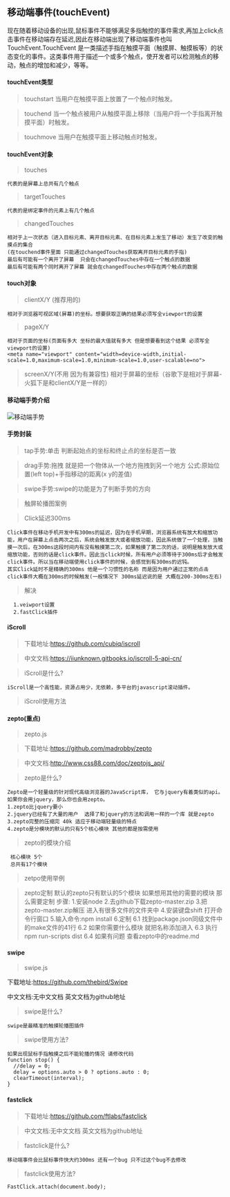## 移动端事件(touchEvent)

  现在随着移动设备的出现,鼠标事件不能够满足多指触控的事件需求,再加上click点击事件在移动端存在延迟,因此在移动端出现了移动端事件也叫TouchEvent.TouchEvent 是一类描述手指在触摸平面（触摸屏、触摸板等）的状态变化的事件。这类事件用于描述一个或多个触点，使开发者可以检测触点的移动，触点的增加和减少，等等。

#### touchEvent类型

  >  touchstart 当用户在触摸平面上放置了一个触点时触发。

  >  touchend 当一个触点被用户从触摸平面上移除（当用户将一个手指离开触摸平面）时触发。

  >  touchmove 当用户在触摸平面上移动触点时触发。

#### touchEvent对象

  >  touches  

    代表的是屏幕上总共有几个触点

  >  targetTouches 

    代表的是绑定事件的元素上有几个触点

  >  changedTouches 
                    
    相对于上一次状态（进入目标元素、离开目标元素、在目标元素上发生了移动）发生了改变的触摸点的集合
    (在touchend事件里面 只能通过changedTouches获取离开目标元素的手指)
    最后有可能有一个离开了屏幕  只会在changedTouches中存在一个触点的数据
    最后有可能有两个同时离开了屏幕 就会在changedTouches中存在两个触点的数据

#### touch对象

  >  clientX/Y (推荐用的)
      
    相对于浏览器可视区域(屏幕)的坐标。想要获取正确的结果必须写全viewport的设置

  >  pageX/Y 
  
    相对于页面的坐标(页面有多大 坐标的最大值就有多大 但是想要看到这个结果 必须写全viewport的设置)
    <meta name="viewport" content="width=device-width,initial-scale=1.0,maximum-scale=1.0,minimum-scale=1.0,user-scalable=no">

  >  screenX/Y(不用 因为有兼容性) 
    相对于屏幕的坐标（谷歌下是相对于屏幕-火狐下是和clientX/Y是一样的）

    
  
#### 移动端手势介绍
  ![移动端手势](./images/mobileGesture.jpg)
#### 手势封装

  >  tap手势:单击  判断起始点的坐标和终止点的坐标是否一致

  >  drag手势:拖拽  就是把一个物体从一个地方拖拽到另一个地方  公式:原始位置(left top)+手指移动的距离(x y的差值)

  >  swipe手势:swipe的功能是为了判断手势的方向

  >  触屏轮播图案例

  > Click延迟300ms

    Click事件在移动手机开发中有300ms的延迟，因为在手机早期，浏览器系统有放大和缩放功能，用户在屏幕上点击两次之后，系统会触发放大或者缩放功能，因此系统做了一个处理，当触摸一次后，在300ms这段时间内有没有触摸第二次，如果触摸了第二次的话，说明是触发放大或缩放功能，否则的话是click事件。因此当click时候，所有用户必须等待于300ms后才会触发click事件。所以当在移动端使用click事件的时候，会感觉到有300ms的迟钝。
    其实Click延时不是精确的300ms 他是一个习惯性的名称 而是因为用户通过正常的点击 click事件大概在300ms的时候触发(一般情况下 300ms延迟说的是 大概在200-300ms左右)

  > 解决

      1.veiwport设置
      2.fastClick插件
#### iScroll

  > 下载地址:https://github.com/cubiq/iscroll

  > 中文文档:https://iiunknown.gitbooks.io/iscroll-5-api-cn/

  > iScroll是什么?

    iScroll是一个高性能，资源占用少，无依赖，多平台的javascript滚动插件。

  > iScroll使用方法
#### zepto(重点)
  > zepto.js

  > 下载地址:https://github.com/madrobby/zepto

  > 中文文档:http://www.css88.com/doc/zeptojs_api/
  
  > zepto是什么?
    
    Zepto是一个轻量级的针对现代高级浏览器的JavaScript库， 它与jquery有着类似的api。 如果你会用jquery，那么你也会用zepto。
    1.zepto比jquery要小
    2.jquery已经有了大量的用户  选择了和jquery的方法和调用一样的一个库 就是zepto
    3.zepto完整的压缩完 40k 适应于移动端轻量级的特点
    4.zepto是分模块的默认的只有5个核心模块 其他的都是按需使用

  > zepto的模块介绍 

     核心模块 5个 
     总共有17个模块

  > zetpo使用举例

  > zepto定制
    默认的zepto只有默认的5个模块
    如果想用其他的需要的模块 那么需要定制
    步骤:
        1.安装node
        2.去github下载zepto-master.zip
        3.把zepto-master.zip解压 进入有很多文件的文件夹中
        4.安装键盘shift 打开命令行窗口
        5.输入命令:npm install 
        6.定制
            6.1 找到package.json同级文件中的make文件的41行
            6.2 如果你需要什么模块 就把名称添加进入 
            6.3 执行npm run-scripts dist
            6.4 如果有问题 查看zepto中的readme.md
#### swipe

  > swipe.js

   下载地址:https://github.com/thebird/Swipe

   中文文档:无中文文档 英文文档为github地址

  > swipe是什么?
    
    swipe是最精准的触摸轮播图插件

  > swipe使用方法?
  
    如果出现鼠标手指触摸之后不能轮播的情况 请修改代码
    function stop() {
      //delay = 0;
      delay = options.auto > 0 ? options.auto : 0;
      clearTimeout(interval);
    }
#### fastclick

  > 下载地址:https://github.com/ftlabs/fastclick

  > 中文文档:无中文文档 英文文档为github地址

  > fastclick是什么?

    移动端事件会比鼠标事件快大约300ms 还有一个bug 只不过这个bug不去修改
    

  > fastclick使用方法?

    FastClick.attach(document.body);